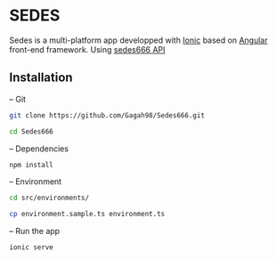 [logo]: https://github.com/Gagah98/Sedes666/blob/master/src/assets/img/logo-sedes.png "SEDES"
# SEDES
Sedes is a multi-platform app developped with [Ionic](https://github.com/ionic-team/ionic) based on [Angular](https://github.com/angular/angular) front-end framework. Using [sedes666 API](https://github.com/evandu65/sedes666)
## Installation
– Git
```bash
git clone https://github.com/Gagah98/Sedes666.git
```
```bash
cd Sedes666
```
– Dependencies
```bash
npm install
```
– Environment
```bash
cd src/environments/
```
```bash
cp environment.sample.ts environment.ts 
```
– Run the app
```bash
ionic serve
```
